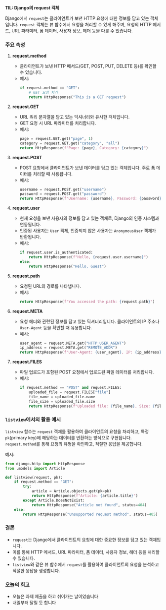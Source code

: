 **TIL: Django의 request 객체**

Django에서 `request`는 클라이언트가 보낸 HTTP 요청에 대한 정보를 담고 있는 객체입니다. `request` 객체는 뷰 함수에서 요청을 처리할 수 있게 해주며, 요청의 HTTP 메서드, URL 파라미터, 폼 데이터, 사용자 정보, 헤더 등을 다룰 수 있습니다.

### 주요 속성
1. **request.method**
   - 클라이언트가 보낸 HTTP 메서드(GET, POST, PUT, DELETE 등)를 확인할 수 있습니다.
   - 예시:
     ```python
     if request.method == "GET":
         # GET 요청 처리
         return HttpResponse("This is a GET request")
     ```

2. **request.GET**
   - URL 쿼리 문자열을 담고 있는 딕셔너리와 유사한 객체입니다.
   - GET 요청 시 URL 파라미터를 처리합니다.
   - 예시:
     ```python
     page = request.GET.get("page", 1)
     category = request.GET.get("category", "all")
     return HttpResponse(f"Page: {page}, Category: {category}")
     ```

3. **request.POST**
   - POST 요청에서 클라이언트가 보낸 데이터를 담고 있는 객체입니다. 주로 폼 데이터를 처리할 때 사용됩니다.
   - 예시:
     ```python
     username = request.POST.get("username")
     password = request.POST.get("password")
     return HttpResponse(f"Username: {username}, Password: {password}")
     ```

4. **request.user**
   - 현재 요청을 보낸 사용자의 정보를 담고 있는 객체로, Django의 인증 시스템과 연동됩니다.
   - 인증된 사용자는 `User` 객체, 인증되지 않은 사용자는 `AnonymousUser` 객체가 반환됩니다.
   - 예시:
     ```python
     if request.user.is_authenticated:
         return HttpResponse(f"Hello, {request.user.username}")
     else:
         return HttpResponse("Hello, Guest")
     ```

5. **request.path**
   - 요청된 URL의 경로를 나타냅니다.
   - 예시:
     ```python
     return HttpResponse(f"You accessed the path: {request.path}")
     ```

6. **request.META**
   - 요청 헤더와 관련된 정보를 담고 있는 딕셔너리입니다. 클라이언트의 IP 주소나 `User-Agent` 등을 확인할 때 유용합니다.
   - 예시:
     ```python
     user_agent = request.META.get("HTTP_USER_AGENT")
     ip_address = request.META.get("REMOTE_ADDR")
     return HttpResponse(f"User-Agent: {user_agent}, IP: {ip_address}")
     ```

7. **request.FILES**
   - 파일 업로드가 포함된 POST 요청에서 업로드된 파일 데이터를 처리합니다.
   - 예시:
     ```python
     if request.method == "POST" and request.FILES:
         uploaded_file = request.FILES["file"]
         file_name = uploaded_file.name
         file_size = uploaded_file.size
         return HttpResponse(f"Uploaded file: {file_name}, Size: {file_size}")
     ```

### `listview`에서의 활용 예시
`listview` 함수는 `request` 객체를 활용하여 클라이언트의 요청을 처리하고, 특정 `pk`(primary key)에 해당하는 데이터를 반환하는 방식으로 구현됩니다. `request.method`를 통해 요청의 유형을 확인하고, 적절한 응답을 제공합니다.

예시:
```python
from django.http import HttpResponse
from .models import Article

def listview(request, pk):
    if request.method == "GET":
        try:
            article = Article.objects.get(pk=pk)
            return HttpResponse(f"Article: {article.title}")
        except Article.DoesNotExist:
            return HttpResponse("Article not found", status=404)
    else:
        return HttpResponse("Unsupported request method", status=405)
```

### 결론
- `request`는 Django에서 클라이언트의 요청에 대한 중요한 정보를 담고 있는 객체입니다.
- 이를 통해 HTTP 메서드, URL 파라미터, 폼 데이터, 사용자 정보, 헤더 등을 처리할 수 있습니다.
- `listview`와 같은 뷰 함수에서 `request`를 활용하여 클라이언트의 요청을 분석하고 적절한 응답을 생성합니다.

### 오늘의 회고
- 오늘은 과제 제출을 하고 쉬어가는 날이었습니다
- 내일부터 달릴 듯 합니다